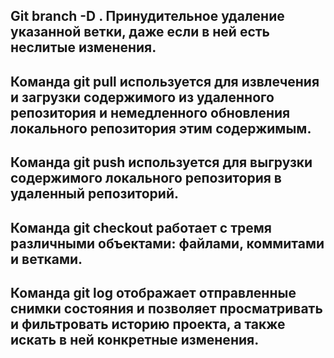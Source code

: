 ## Git branch -D <branch>. Принудительное удаление указанной ветки, даже если в ней есть неслитые изменения. 
## Команда git pull используется для извлечения и загрузки содержимого из удаленного репозитория и немедленного обновления локального репозитория этим содержимым. 
## Команда git push используется для выгрузки содержимого локального репозитория в удаленный репозиторий. 
## Команда git checkout работает с тремя различными объектами: файлами, коммитами и ветками. 
## Команда git log отображает отправленные снимки состояния и позволяет просматривать и фильтровать историю проекта, а также искать в ней конкретные изменения.